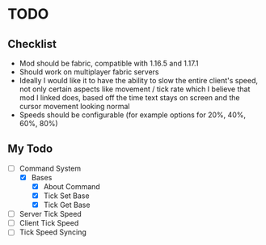 # TODO

## Checklist

- Mod should be fabric, compatible with 1.16.5 and 1.17.1
- Should work on multiplayer fabric servers
- Ideally I would like it to have the ability to slow the entire client's speed, not only certain aspects like movement / tick rate which I believe that mod I linked does, based off the time text stays on screen and the cursor movement looking normal
- Speeds should be configurable (for example options for 20%, 40%, 60%, 80%)

## My Todo

- [ ] Command System
  - [X] Bases
    - [X] About Command
    - [X] Tick Set Base
    - [X] Tick Get Base
- [ ] Server Tick Speed
- [ ] Client Tick Speed
- [ ] Tick Speed Syncing